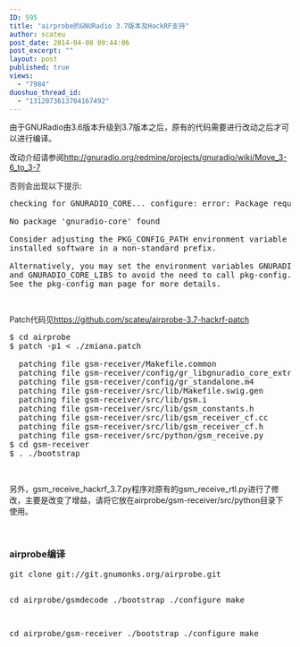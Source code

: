 ```yaml
---
ID: 595
title: "airprobe的GNURadio 3.7版本及HackRF支持"
author: scateu
post_date: 2014-04-08 09:44:06
post_excerpt: ""
layout: post
published: true
views:
  - "7984"
duoshuo_thread_id:
  - "1312073613704167492"
---
```

由于GNURadio由3.6版本升级到3.7版本之后，原有的代码需要进行改动之后才可以进行编译。

改动介绍请参阅<a href="http://gnuradio.org/redmine/projects/gnuradio/wiki/Move_3-6_to_3-7">http://gnuradio.org/redmine/projects/gnuradio/wiki/Move_3-6_to_3-7</a>

否则会出现以下提示:
<pre class="lang:default decode:true">checking for GNURADIO_CORE... configure: error: Package requirements (gnuradio-core &gt;= 3) were not met:

No package 'gnuradio-core' found

Consider adjusting the PKG_CONFIG_PATH environment variable if you
installed software in a non-standard prefix.

Alternatively, you may set the environment variables GNURADIO_CORE_CFLAGS
and GNURADIO_CORE_LIBS to avoid the need to call pkg-config.
See the pkg-config man page for more details.</pre>
&nbsp;

Patch代码见<a href="https://github.com/scateu/airprobe-3.7-hackrf-patch">https://github.com/scateu/airprobe-3.7-hackrf-patch</a>
<pre class="lang:default decode:true crayon-selected">$ cd airprobe
$ patch -p1 &lt; ./zmiana.patch

  patching file gsm-receiver/Makefile.common
  patching file gsm-receiver/config/gr_libgnuradio_core_extra_ldflags.m4
  patching file gsm-receiver/config/gr_standalone.m4
  patching file gsm-receiver/src/lib/Makefile.swig.gen
  patching file gsm-receiver/src/lib/gsm.i
  patching file gsm-receiver/src/lib/gsm_constants.h
  patching file gsm-receiver/src/lib/gsm_receiver_cf.cc
  patching file gsm-receiver/src/lib/gsm_receiver_cf.h
  patching file gsm-receiver/src/python/gsm_receive.py
$ cd gsm-receiver
$ . ./bootstrap</pre>
&nbsp;

另外，gsm_receive_hackrf_3.7.py程序对原有的gsm_receive_rtl.py进行了修改，主要是改变了增益，请将它放在airprobe/gsm-receiver/src/python目录下使用。

&nbsp;
<h3>airprobe编译</h3>
<pre class="lang:default decode:true">git clone git://git.gnumonks.org/airprobe.git

cd airprobe/gsmdecode
./bootstrap
./configure
make

cd airprobe/gsm-receiver
./bootstrap
./configure
make</pre>
&nbsp;
